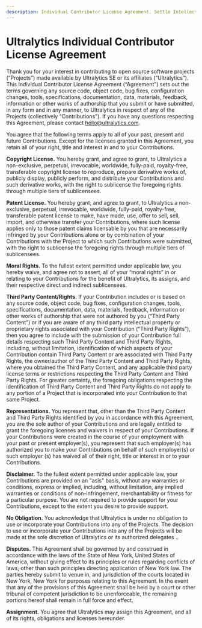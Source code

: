```yaml
---
description: Individual Contributor License Agreement. Settle Intellectual Property issues for Contributions made to anything open source released by Ultralytics.
---
```


# Ultralytics Individual Contributor License Agreement

Thank you for your interest in contributing to open source software projects (“Projects”) made available by Ultralytics
SE or its affiliates (“Ultralytics”). This Individual Contributor License Agreement (“Agreement”) sets out the terms
governing any source code, object code, bug fixes, configuration changes, tools, specifications, documentation, data,
materials, feedback, information or other works of authorship that you submit or have submitted, in any form and in any
manner, to Ultralytics in respect of any of the Projects (collectively “Contributions”). If you have any questions
respecting this Agreement, please contact hello@ultralytics.com.

You agree that the following terms apply to all of your past, present and future Contributions. Except for the licenses
granted in this Agreement, you retain all of your right, title and interest in and to your Contributions.

**Copyright License.** You hereby grant, and agree to grant, to Ultralytics a non-exclusive, perpetual, irrevocable,
worldwide, fully-paid, royalty-free, transferable copyright license to reproduce, prepare derivative works of, publicly
display, publicly perform, and distribute your Contributions and such derivative works, with the right to sublicense the
foregoing rights through multiple tiers of sublicensees.

**Patent License.** You hereby grant, and agree to grant, to Ultralytics a non-exclusive, perpetual, irrevocable,
worldwide, fully-paid, royalty-free, transferable patent license to make, have made, use, offer to sell, sell,
import, and otherwise transfer your Contributions, where such license applies only to those patent claims
licensable by you that are necessarily infringed by your Contributions alone or by combination of your
Contributions with the Project to which such Contributions were submitted, with the right to sublicense the
foregoing rights through multiple tiers of sublicensees.

**Moral Rights.** To the fullest extent permitted under applicable law, you hereby waive, and agree not to
assert, all of your “moral rights” in or relating to your Contributions for the benefit of Ultralytics, its assigns, and
their respective direct and indirect sublicensees.

**Third Party Content/Rights.** If your Contribution includes or is based on any source code, object code, bug
fixes, configuration changes, tools, specifications, documentation, data, materials, feedback, information or
other works of authorship that were not authored by you (“Third Party Content”) or if you are aware of any
third party intellectual property or proprietary rights associated with your Contribution (“Third Party Rights”),
then you agree to include with the submission of your Contribution full details respecting such Third Party
Content and Third Party Rights, including, without limitation, identification of which aspects of your
Contribution contain Third Party Content or are associated with Third Party Rights, the owner/author of the
Third Party Content and Third Party Rights, where you obtained the Third Party Content, and any applicable
third party license terms or restrictions respecting the Third Party Content and Third Party Rights. For greater
certainty, the foregoing obligations respecting the identification of Third Party Content and Third Party Rights
do not apply to any portion of a Project that is incorporated into your Contribution to that same Project.

**Representations.** You represent that, other than the Third Party Content and Third Party Rights identified by
you in accordance with this Agreement, you are the sole author of your Contributions and are legally entitled
to grant the foregoing licenses and waivers in respect of your Contributions. If your Contributions were
created in the course of your employment with your past or present employer(s), you represent that such
employer(s) has authorized you to make your Contributions on behalf of such employer(s) or such employer
(s) has waived all of their right, title or interest in or to your Contributions.

**Disclaimer.** To the fullest extent permitted under applicable law, your Contributions are provided on an "asis"
basis, without any warranties or conditions, express or implied, including, without limitation, any implied
warranties or conditions of non-infringement, merchantability or fitness for a particular purpose. You are not
required to provide support for your Contributions, except to the extent you desire to provide support.

**No Obligation.** You acknowledge that Ultralytics is under no obligation to use or incorporate your Contributions
into any of the Projects. The decision to use or incorporate your Contributions into any of the Projects will be
made at the sole discretion of Ultralytics or its authorized delegates ..

**Disputes.** This Agreement shall be governed by and construed in accordance with the laws of the State of
New York, United States of America, without giving effect to its principles or rules regarding conflicts of laws,
other than such principles directing application of New York law. The parties hereby submit to venue in, and
jurisdiction of the courts located in New York, New York for purposes relating to this Agreement. In the event
that any of the provisions of this Agreement shall be held by a court or other tribunal of competent jurisdiction
to be unenforceable, the remaining portions hereof shall remain in full force and effect.

**Assignment.** You agree that Ultralytics may assign this Agreement, and all of its rights, obligations and licenses
hereunder.